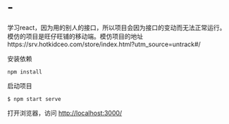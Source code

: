 # -
学习react，因为用的别人的接口，所以项目会因为接口的变动而无法正常运行。模仿的项目是旺仔旺铺的移动端。模仿项目的地址https://srv.hotkidceo.com/store/index.html?utm_source=untrack#/

安装依赖
```shell
npm install
```

启动项目
```shell
$ npm start serve
```

打开浏览器，访问 [http://localhost:3000/](http://localhost:3000)
